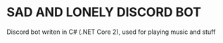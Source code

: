 # SAD AND LONELY DISCORD BOT

Discord bot writen in C# (.NET Core 2), used for playing music and stuff
